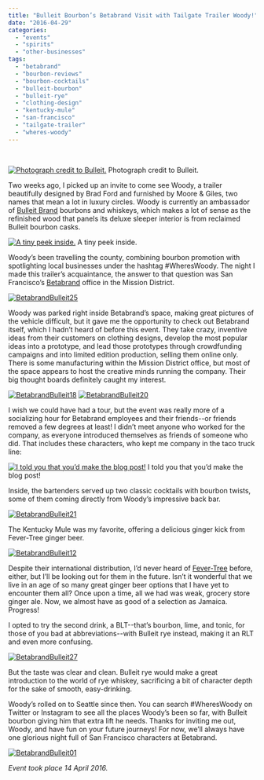```yaml
---
title: "Bulleit Bourbon’s Betabrand Visit with Tailgate Trailer Woody!"
date: "2016-04-29"
categories:
  - "events"
  - "spirits"
  - "other-businesses"
tags:
  - "betabrand"
  - "bourbon-reviews"
  - "bourbon-cocktails"
  - "bulleit-bourbon"
  - "bulleit-rye"
  - "clothing-design"
  - "kentucky-mule"
  - "san-francisco"
  - "tailgate-trailer"
  - "wheres-woody"
---
```


 




<div class="caption">

[![Photograph credit to Bulleit.](http://s3.amazonaws.com/thegourmez-wpmedia/2016/04/bulleit-woody-1-415x500.jpg)](http://s3.amazonaws.com/thegourmez-wpmedia/2016/04/bulleit-woody-1.jpg) Photograph credit to Bulleit.</div>


Two weeks ago, I picked up an invite to come see Woody, a trailer beautifully designed by Brad Ford and furnished by Moore & Giles, two names that mean a lot in luxury circles. Woody is currently an ambassador of [Bulleit Brand](https://www.bulleit.com/) bourbons and whiskeys, which makes a lot of sense as the refinished wood that panels its deluxe sleeper interior is from reclaimed Bulleit bourbon casks.




<div class="caption">

[![ A tiny peek inside.](http://s3.amazonaws.com/thegourmez-wpmedia/2016/04/BetabrandBulleit05-334x500.jpg)](http://s3.amazonaws.com/thegourmez-wpmedia/2016/04/BetabrandBulleit05.jpg) A tiny peek inside.</div>


Woody’s been travelling the county, combining bourbon promotion with spotlighting local businesses under the hashtag #WheresWoody. The night I made this trailer’s acquaintance, the answer to that question was San Francisco’s [Betabrand](https://www.betabrand.com/) office in the Mission District.

[![BetabrandBulleit25](http://s3.amazonaws.com/thegourmez-wpmedia/2016/04/BetabrandBulleit25-500x334.jpg)](http://s3.amazonaws.com/thegourmez-wpmedia/2016/04/BetabrandBulleit25.jpg)

Woody was parked right inside Betabrand’s space, making great pictures of the vehicle difficult, but it gave me the opportunity to check out Betabrand itself, which I hadn’t heard of before this event. They take crazy, inventive ideas from their customers on clothing designs, develop the most popular ideas into a prototype, and lead those prototypes through crowdfunding campaigns and into limited edition production, selling them online only. There is some manufacturing within the Mission District office, but most of the space appears to host the creative minds running the company. Their big thought boards definitely caught my interest.

[![BetabrandBulleit18](http://s3.amazonaws.com/thegourmez-wpmedia/2016/04/BetabrandBulleit18-406x500.jpg)](http://s3.amazonaws.com/thegourmez-wpmedia/2016/04/BetabrandBulleit18.jpg) [![BetabrandBulleit20](http://s3.amazonaws.com/thegourmez-wpmedia/2016/04/BetabrandBulleit20-334x500.jpg)](http://s3.amazonaws.com/thegourmez-wpmedia/2016/04/BetabrandBulleit20.jpg)

I wish we could have had a tour, but the event was really more of a socializing hour for Betabrand employees and their friends--or friends removed a few degrees at least! I didn’t meet anyone who worked for the company, as everyone introduced themselves as friends of someone who did. That includes these characters, who kept me company in the taco truck line:




<div class="caption">

[![I told you that you’d make the blog post!](http://s3.amazonaws.com/thegourmez-wpmedia/2016/04/BetabrandBulleit24-500x334.jpg)](http://s3.amazonaws.com/thegourmez-wpmedia/2016/04/BetabrandBulleit24.jpg) I told you that you’d make the blog post!</div>


Inside, the bartenders served up two classic cocktails with bourbon twists, some of them coming directly from Woody’s impressive back bar.

[![BetabrandBulleit21](http://s3.amazonaws.com/thegourmez-wpmedia/2016/04/BetabrandBulleit21-500x334.jpg)](http://s3.amazonaws.com/thegourmez-wpmedia/2016/04/BetabrandBulleit21.jpg)

The Kentucky Mule was my favorite, offering a delicious ginger kick from Fever-Tree ginger beer.

[![BetabrandBulleit12](http://s3.amazonaws.com/thegourmez-wpmedia/2016/04/BetabrandBulleit12-447x500.jpg)](http://s3.amazonaws.com/thegourmez-wpmedia/2016/04/BetabrandBulleit12.jpg)

Despite their international distribution, I’d never heard of [Fever-Tree](http://www.fever-tree.com/) before, either, but I’ll be looking out for them in the future. Isn’t it wonderful that we live in an age of so many great ginger beer options that I have yet to encounter them all? Once upon a time, all we had was weak, grocery store ginger ale. Now, we almost have as good of a selection as Jamaica. Progress!

I opted to try the second drink, a BLT--that’s bourbon, lime, and tonic, for those of you bad at abbreviations--with Bulleit rye instead, making it an RLT and even more confusing.

[![BetabrandBulleit27](http://s3.amazonaws.com/thegourmez-wpmedia/2016/04/BetabrandBulleit27-455x500.jpg)](http://s3.amazonaws.com/thegourmez-wpmedia/2016/04/BetabrandBulleit27.jpg)

But the taste was clear and clean. Bulleit rye would make a great introduction to the world of rye whiskey, sacrificing a bit of character depth for the sake of smooth, easy-drinking.

Woody’s rolled on to Seattle since then. You can search #WheresWoody on Twitter or Instagram to see all the places Woody’s been so far, with Bulleit bourbon giving him that extra lift he needs. Thanks for inviting me out, Woody, and have fun on your future journeys! For now, we’ll always have one glorious night full of San Francisco characters at Betabrand.

[![BetabrandBulleit01](http://s3.amazonaws.com/thegourmez-wpmedia/2016/04/BetabrandBulleit01-500x384.jpg)](http://s3.amazonaws.com/thegourmez-wpmedia/2016/04/BetabrandBulleit01.jpg)

_Event took place 14 April 2016._
